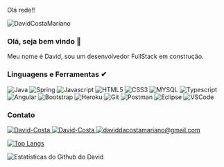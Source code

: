 Olá rede!!
<p align = "left"> <img src = "https://komarev.com/ghpvc/?username=DavidCostaMariano&label=Profile%20views&color=0e75b6&style=flat" alt = "DavidCostaMariano" /> </p>

### Olá, seja bem vindo 👋
Meu nome é David, sou um desenvolvedor FullStack em construção.

### Linguagens e Ferramentas ✔
<p> 
  <img src="http://img.shields.io/badge/Java-ED8B00?style=for-the-badge&logo=java&logoColor=white" alt="Java" /> 
  <img src="https://img.shields.io/badge/Spring-6DB33F?style=for-the-badge&logo=spring&logoColor=white" alt="Spring" />
  <img src="https://img.shields.io/badge/JavaScript-323330?style=for-the-badge&logo=javascript&logoColor=F7DF1E" alt="Javascript" /> 
  <img src="https://img.shields.io/badge/HTML5-E34F26?style=for-the-badge&logo=html5&logoColor=white" alt="HTML5" />
  <img src="https://img.shields.io/badge/CSS3-1572B6?style=for-the-badge&logo=css3&logoColor=white" alt="CSS3" />
  <img src="https://img.shields.io/badge/MySQL-00000F?style=for-the-badge&logo=mysql&logoColor=white" alt="MYSQL" />
  <img src="https://img.shields.io/badge/TypeScript-007ACC?style=for-the-badge&logo=typescript&logoColor=white" alt="Typescript" />
  <img src="https://img.shields.io/badge/Angular-DD0031?style=for-the-badge&logo=angular&logoColor=white" alt="Angular" />
  <img src="https://img.shields.io/badge/Bootstrap-563D7C?style=for-the-badge&logo=bootstrap&logoColor=white" alt="Bootstrap" />
  <img src="https://img.shields.io/badge/Heroku-430098?style=for-the-badge&logo=heroku&logoColor=white" alt="Heroku" />
  <img src="https://img.shields.io/badge/Git-F05032?style=for-the-badge&logo=git&logoColor=white" alt="Git" />
  <img src="https://img.shields.io/badge/Postman-FF6C37?style=for-the-badge&logo=Postman&logoColor=white" alt="Postman" />
  <img src="https://img.shields.io/badge/Eclipse-2C2255?style=for-the-badge&logo=eclipse&logoColor=white" alt="Eclipse" />
  <img src="https://img.shields.io/badge/Visual_Studio_Code-0078D4?style=for-the-badge&logo=visual%20studio%20code&logoColor=white" alt="VSCode" />
</p>

### Contato
<p align = "left">
  <a href="https://api.whatsapp.com/send?phone=5511944638264" target="_blank">
    <img src = "https://img.shields.io/badge/WhatsApp-25D366?style=for-the-badge&logo=whatsapp&logoColor=white" alt = "David-Costa" />
  </a>
  <a href="https://linkedin.com/in/david-costa-mariano" target="_blank">
    <img src = "https://img.shields.io/badge/LinkedIn-0077B5?style=for-the-badge&logo=linkedin&logoColor=white" alt = "David-Costa" />
  </a> 
  <a href="mailto:daviddacostamariano@gmail.com" target="_blank">
    <img src="https://img.shields.io/badge/Gmail-D14836?style=for-the-badge&logo=gmail&logoColor=white" alt = "daviddacostamariano@gmail.com" />
  <a/>
</p>
	
[![Top Langs](https://github-readme-stats.vercel.app/api/top-langs/?username=DavidCostaMariano&hide=php&langs_count=4&layout=compact)](https://github.com/anuraghazra/github-readme-stats)

	
![Estatísticas do Github do David](https://github-readme-stats.vercel.app/api?username=DavidCostaMariano&show_icons=true&theme=radical&hide=prs,issues,contribs)
